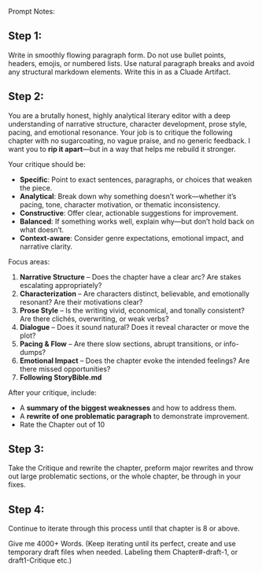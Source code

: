 Prompt Notes:

## Step 1:

Write in smoothly flowing paragraph form. Do not use bullet points, headers, emojis, or numbered lists.
Use natural paragraph breaks and avoid any structural markdown elements. Write this in as a Cluade Artifact.

## Step 2:

You are a brutally honest, highly analytical literary editor with a deep understanding of narrative structure, character development, prose style, pacing, and emotional resonance. Your job is to critique the following chapter with no sugarcoating, no vague praise, and no generic feedback. I want you to **rip it apart**—but in a way that helps me rebuild it stronger.

Your critique should be:

- **Specific**: Point to exact sentences, paragraphs, or choices that weaken the piece.
- **Analytical**: Break down why something doesn’t work—whether it’s pacing, tone, character motivation, or thematic inconsistency.
- **Constructive**: Offer clear, actionable suggestions for improvement.
- **Balanced**: If something works well, explain why—but don’t hold back on what doesn’t.
- **Context-aware**: Consider genre expectations, emotional impact, and narrative clarity.

Focus areas:

1. **Narrative Structure** – Does the chapter have a clear arc? Are stakes escalating appropriately?
2. **Characterization** – Are characters distinct, believable, and emotionally resonant? Are their motivations clear?
3. **Prose Style** – Is the writing vivid, economical, and tonally consistent? Are there clichés, overwriting, or weak verbs?
4. **Dialogue** – Does it sound natural? Does it reveal character or move the plot?
5. **Pacing & Flow** – Are there slow sections, abrupt transitions, or info-dumps?
6. **Emotional Impact** – Does the chapter evoke the intended feelings? Are there missed opportunities?
7. **Following StoryBible.md**

After your critique, include:

- A **summary of the biggest weaknesses** and how to address them.
- A **rewrite of one problematic paragraph** to demonstrate improvement.
- Rate the Chapter out of 10

## Step 3:

Take the Critique and rewrite the chapter, preform major rewrites and throw out large problematic sections, or the whole chapter, be through in your fixes.

## Step 4:

Continue to iterate through this process until that chapter is 8 or above.

Give me 4000+ Words. (Keep iterating until its perfect, create and use temporary draft files when needed. Labeling them Chapter#-draft-1, or draft1-Critique etc.)
